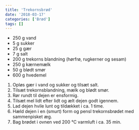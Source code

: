 ```yaml
---
title: 'Trekornsbrød'
date: '2018-03-17'
categories: ['Brød']
tags: []
---
```


* 250 g vand
* 5 g sukker
* 25 g gær
* 7 g salt
* 200 g trekorns blandning (hørfrø, rugkerner og sesam)
* 250 g kærnemælk
* 50 g blødt smør
* 600 g hvedemel

1. Opløs gær i vand og sukker og tilsæt salt.
2. Tilsæt trekornsblandning, mælk og blødt smør.
3. Rør rundt til dejen er ensformig.
4. Tilsæt mel lidt efter lidt og ælt dejen godt igennem.
5. Lad dejen hvile lunt og tildækket i ca. 1 time.
6. Hæld dejen i en (smurt) form og pensl trekornsbrødet med sammenpisket æg.
7. Bag brødet i ovnen ved 200 °C varmluft i ca. 35 min.
